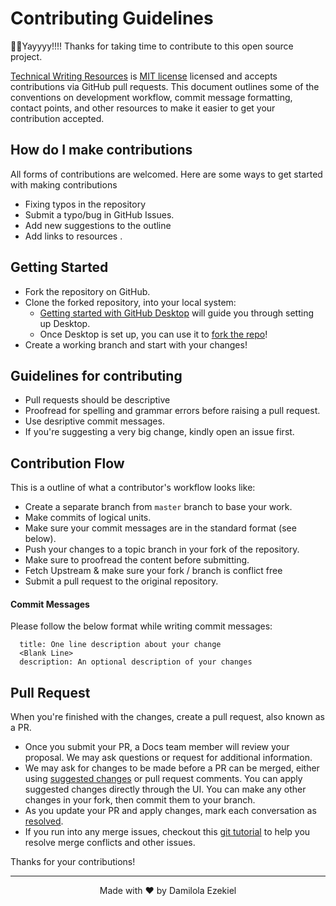 # Contributing Guidelines

🎉🥳Yayyyy!!!! Thanks for taking time to contribute to this open source project.

[Technical Writing Resources](https://github.com/dharmelolar/technical-writing-resources) is [MIT license](https://github.com/dharmelolar/technical-writing-resources/blob/main/LICENSE.md) licensed and accepts contributions via GitHub pull requests. This document outlines some of the conventions on development workflow, commit message formatting, contact points, and other resources to make it easier to get your contribution accepted.

## How do I make contributions

All forms of contributions are welcomed. Here are some ways to get started with making contributions

- Fixing typos in the repository
- Submit a typo/bug in GitHub Issues.
- Add new suggestions to the outline
- Add links to resources .

## Getting Started

- Fork the repository on GitHub.
- Clone the forked repository, into your local system:
  - [Getting started with GitHub Desktop](https://docs.github.com/en/desktop/installing-and-configuring-github-desktop/getting-started-with-github-desktop) will guide you through setting up Desktop.
  - Once Desktop is set up, you can use it to [fork the repo](https://docs.github.com/en/desktop/contributing-and-collaborating-using-github-desktop/cloning-and-forking-repositories-from-github-desktop)!
- Create a working branch and start with your changes!

## Guidelines for contributing

- Pull requests should be descriptive
- Proofread for spelling and grammar errors before raising a pull request.
- Use desriptive commit messages.
- If you're suggesting a very big change, kindly open an issue first.

## Contribution Flow

This is a outline of what a contributor's workflow looks like:

- Create a separate branch from `master` branch to base your work.
- Make commits of logical units.
- Make sure your commit messages are in the standard format (see below).
- Push your changes to a topic branch in your fork of the repository.
- Make sure to proofread the content before submitting.
- Fetch Upstream & make sure your fork / branch is conflict free
- Submit a pull request to the original repository.

#### Commit Messages

Please follow the below format while writing commit messages:

```
  title: One line description about your change
  <Blank Line>
  description: An optional description of your changes
```

## Pull Request

When you're finished with the changes, create a pull request, also known as a PR.

- Once you submit your PR, a Docs team member will review your proposal. We may ask questions or request for additional information.
- We may ask for changes to be made before a PR can be merged, either using [suggested changes](https://docs.github.com/en/github/collaborating-with-issues-and-pull-requests/incorporating-feedback-in-your-pull-request) or pull request comments. You can apply suggested changes directly through the UI. You can make any other changes in your fork, then commit them to your branch.
- As you update your PR and apply changes, mark each conversation as [resolved](https://docs.github.com/en/github/collaborating-with-issues-and-pull-requests/commenting-on-a-pull-request#resolving-conversations).
- If you run into any merge issues, checkout this [git tutorial](https://github.com/skills/resolve-merge-conflicts) to help you resolve merge conflicts and other issues.

Thanks for your contributions!


<hr>

<p align="center">Made with ❤️ by Damilola Ezekiel</p>
